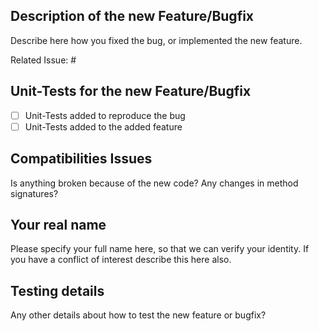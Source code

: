 ## Description of the new Feature/Bugfix

Describe here how you fixed the bug, or implemented the new feature.

Related Issue: #

## Unit-Tests for the new Feature/Bugfix

- [ ] Unit-Tests added to reproduce the bug
- [ ] Unit-Tests added to the added feature

## Compatibilities Issues

Is anything broken because of the new code? Any changes in method signatures?

## Your real name
Please specify your full name here, so that we can verify your identity. 
If you have a conflict of interest describe this here also.

## Testing details

Any other details about how to test the new feature or bugfix?
